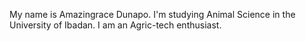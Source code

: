 My name is Amazingrace Dunapo. I'm studying Animal Science in the University of Ibadan.
I am an Agric-tech enthusiast.
